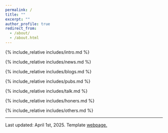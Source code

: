 ```yaml
---
permalink: /
title: ""
excerpt: ""
author_profile: true
redirect_from: 
  - /about/
  - /about.html
---
```


<span class='anchor' id='about-me'></span>
{% include_relative includes/intro.md %}

{% include_relative includes/news.md %}

{% include_relative includes/blogs.md %}

{% include_relative includes/pubs.md %}

{% include_relative includes/talk.md %}

{% include_relative includes/honers.md %}

{% include_relative includes/others.md %}


<footer> 
  <hr>
  
  
<p>Last updated: April 1st, 2025. Template <a href="https://github.com/academicpages/academicpages.github.io">   webpage.</a></p>

</footer>

